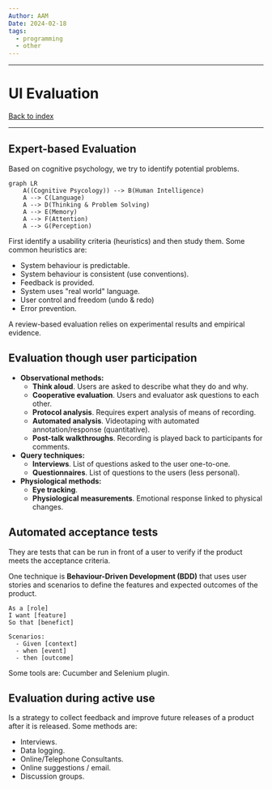 ```yaml
---
Author: AAM
Date: 2024-02-18
tags:
  - programming
  - other
---
```


---
# UI Evaluation

[Back to index](/Programming/CHI/CHI.md)

---

## Expert-based Evaluation

Based on cognitive psychology, we try to identify potential problems.

```mermaid
graph LR
	A((Cognitive Psycology)) --> B(Human Intelligence)
    A --> C(Language)
    A --> D(Thinking & Problem Solving)
    A --> E(Memory)
    A --> F(Attention)
    A --> G(Perception)
```

First identify a usability criteria (heuristics) and then study them.
Some common heuristics are:
- System behaviour is predictable.
- System behaviour is consistent (use conventions).
- Feedback is provided.
- System uses "real world" language.
- User control and freedom (undo & redo)
- Error prevention.

A review-based evaluation relies on experimental results and empirical evidence.

## Evaluation though user participation

- **Observational methods:**
	- **Think aloud**. Users are asked to describe what they do and why.
	- **Cooperative evaluation**. Users and evaluator ask questions to each other.
	- **Protocol analysis**. Requires expert analysis of means of recording.
	- **Automated analysis**. Videotaping with automated annotation/response (quantitative).
	- **Post-talk walkthroughs**. Recording is played back to participants for comments.
- **Query techniques:**
	- **Interviews**. List of questions asked to the user one-to-one.
	- **Questionnaires**. List of questions to the users (less personal).
- **Physiological methods:**
	- **Eye tracking**.
	- **Physiological measurements**. Emotional response linked to physical changes.

## Automated acceptance tests

They are tests that can be run in front of a user to verify if the product meets the acceptance criteria.

One technique is **Behaviour-Driven Development (BDD)** that uses user stories and scenarios to define the features and expected outcomes of the product.

```text
As a [role]
I want [feature]
So that [benefict]

Scenarios:
  - Given [context]
  - when [event]
  - then [outcome]
```

Some tools are: Cucumber and Selenium plugin.

## Evaluation during active use

Is a strategy to collect feedback and improve future releases of a product after it is released. Some methods are:

- Interviews.
- Data logging.
- Online/Telephone Consultants.
- Online suggestions / email.
- Discussion groups.